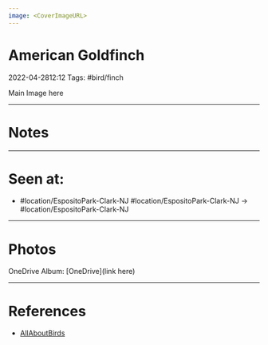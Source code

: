 ```yaml
---
image: <CoverImageURL>
---
```


# American Goldfinch
2022-04-2812:12
Tags: #bird/finch 


Main Image here

---------------------------------------------------------------
# **Notes**

---------------------------------------------------------------
# Seen at:
- #location/EspositoPark-Clark-NJ
#location/EspositoPark-Clark-NJ
-> #location/EspositoPark-Clark-NJ

---------------------------------------------------------------
# **Photos**
OneDrive Album: [OneDrive](link here)

---------------------------------------------------------------
# References
- [AllAboutBirds](https://www.allaboutbirds.org/guide/American_Goldfinch/overview)
